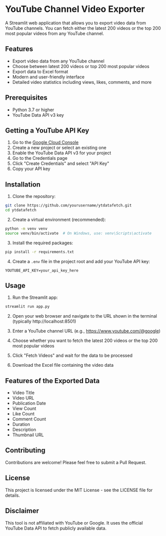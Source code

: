 # YouTube Channel Video Exporter

A Streamlit web application that allows you to export video data from YouTube channels. You can fetch either the latest 200 videos or the top 200 most popular videos from any YouTube channel.

## Features

- Export video data from any YouTube channel
- Choose between latest 200 videos or top 200 most popular videos
- Export data to Excel format
- Modern and user-friendly interface
- Detailed video statistics including views, likes, comments, and more

## Prerequisites

- Python 3.7 or higher
- YouTube Data API v3 key

## Getting a YouTube API Key

1. Go to the [Google Cloud Console](https://console.cloud.google.com/)
2. Create a new project or select an existing one
3. Enable the YouTube Data API v3 for your project
4. Go to the Credentials page
5. Click "Create Credentials" and select "API Key"
6. Copy your API key

## Installation

1. Clone the repository:
```bash
git clone https://github.com/yourusername/ytdatafetch.git
cd ytdatafetch
```

2. Create a virtual environment (recommended):
```bash
python -m venv venv
source venv/bin/activate  # On Windows, use: venv\Scripts\activate
```

3. Install the required packages:
```bash
pip install -r requirements.txt
```

4. Create a `.env` file in the project root and add your YouTube API key:
```
YOUTUBE_API_KEY=your_api_key_here
```

## Usage

1. Run the Streamlit app:
```bash
streamlit run app.py
```

2. Open your web browser and navigate to the URL shown in the terminal (typically http://localhost:8501)

3. Enter a YouTube channel URL (e.g., https://www.youtube.com/@google)

4. Choose whether you want to fetch the latest 200 videos or the top 200 most popular videos

5. Click "Fetch Videos" and wait for the data to be processed

6. Download the Excel file containing the video data

## Features of the Exported Data

- Video Title
- Video URL
- Publication Date
- View Count
- Like Count
- Comment Count
- Duration
- Description
- Thumbnail URL

## Contributing

Contributions are welcome! Please feel free to submit a Pull Request.

## License

This project is licensed under the MIT License - see the LICENSE file for details.

## Disclaimer

This tool is not affiliated with YouTube or Google. It uses the official YouTube Data API to fetch publicly available data. 